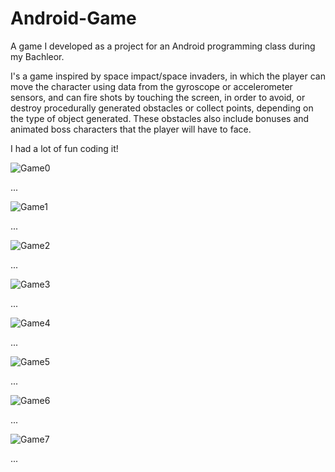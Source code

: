 # Android-Game

A game I developed as a project for an Android programming class during my Bachleor.

I's a game inspired by space impact/space invaders, in which the player can move the character using data from the gyroscope or accelerometer sensors, and can fire shots by touching the screen, in order to avoid, or destroy procedurally generated obstacles or collect points, depending on the type of object generated. These obstacles also include bonuses and animated boss characters that the player will have to face.

I had a lot of fun coding it!

![Game0](/Game0.png)

...

![Game1](/Game1.png)

...

![Game2](/Game2.png)

...

![Game3](/Game3.png)

...

![Game4](/Game4.png)

...

![Game5](/Game5.png)

...

![Game6](/Game6.png)

...

![Game7](/Game7.png)

...


